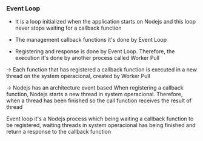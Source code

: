 
### Event Loop ###
- It is a loop initialized when the application starts on Nodejs and this loop never stops waiting for a callback function
- The management callback functions it's done by Event Loop

- Registering and response is done by Event Loop. Therefore, the execution it's done by another process called Worker Pull

-> Each function that has registered a callback function is executed in a new thread on the system operacional, created by Worker Pull

-> Nodejs has an architecture event based
When registering a callback function, Nodejs starts a new thread in system operacional. Therefore, when a thread has been finished so the call function receives the result of thread

Event loop it's a Nodejs process which being waiting a callback function to be registered, waiting threads in system operacional has being finished and return a response to the callback function

